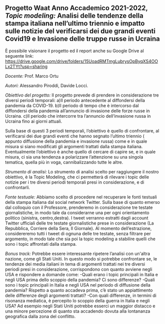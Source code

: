 ## **Progetto Waat Anno Accademico 2021-2022**, _Topic modeling:_ Analisi delle tendenze della stampa italiana nell’ultimo triennio e impatto sulle notizie del verificarsi dei due grandi eventi Covid19 e Invasione delle truppe russe in Ucraina

È possibile visionare il progetto ed il report anche su Google Drive al seguente link: https://drive.google.com/drive/folders/15UoadRMTmgLubrysOpByqXS4OOLx2TYt?usp=sharing

_Docente:_ Prof. Marco Ortu

_Autori:_ Alessandro Piroddi, Davide Locci.

_Obiettivo del progetto:_ Il progetto prevede di prendere in considerazione tre diversi periodi temporali:
a)Il periodo antecedente al diffondersi della pandemia da COVID-19.
b)Il periodo di tempo che è intercorso dal diffondersi della pandemia all’annuncio di invasione delle forze
russe in Ucraina.
c)Il periodo che intercorre tra l’annuncio dell’invasione russa in Ucraina fino ai giorni attuali.

Sulla base di questi 3 periodi temporali, l’obiettivo è quello di confrontare, al verificarsi dei due grandi eventi che hanno segnato l’ultimo triennio ( appunto diffusione della pandemia e invasione russa) come e in quale misura si siano modificati gli argomenti trattati dalla stampa italiana. Eventualmente l’obiettivo è anche quello di cercare di capire se, e in quale misura, ci sia una tendenza a polarizzare l’attenzione su una singola tematica, quella più in voga, cannibalizzando tutte le altre.

_Strumento di analisi:_ Lo strumento di analisi scelto per raggiungere il nostro obiettivo, è la Topic Modeling, che ci permetterà di rilevare i topic delle notizie per i tre diversi periodi temporali presi in considerazione, e di confrontarli.

_Fonte testuale:_ Abbiamo scelto di procedere nel recuperare le fonti testuali della stampa italiana dal social network Twitter. Sulla base di quanto emerso dal colloquio con il Professore, prenderemo in considerazione tre testate giornalistiche, in modo tale da considerarne una per ogni orientamento politico (sinistra, centro,destra).
I tweet verranno estratti dagli account Twitter ufficiali delle tre testate giornalistiche prese in considerazione (La Repubblica, Corriere della Sera, Il Giornale). Al momento dell’estrazione, considereremo tutti i tweet di ognuna delle tre testate, senza filtrare per argomento, in modo tale che sia poi la topic modeling a stabilire quelli che sono i topic affrontati dalla stampa.

_Bonus track:_ Potrebbe essere interessante ripetere l’analisi con un'altra nazione, come gli Stati Uniti. In questo modo si potrebbe confrontare se, le tendenze dei media italiani in tema di argomenti trattati nei tre diversi periodi presi in considerazione, corrispondono con quanto avviene negli USA e rispondere a domande come:
-Quali erano i topic principali in Italia e negli USA prima dello scoppio della pandemia? Ci sono differenze?
-Quali sono i topic principali in Italia e negli USA nel periodo di diffusione della pandemia? Rispetto a quanto accadeva prima, c’è stato un appiattimento delle differenze degli argomenti trattati?
-Con quali differenze, in termini di risonanza mediatica, è percepito lo scoppio della guerra in Italia e negli USA? Ad esempio negli Stati Uniti potrebbe esserci un maggior distacco e una minore percezione di quanto sta accadendo dovuta alla lontananza geografica dalla zona del conflitto.
